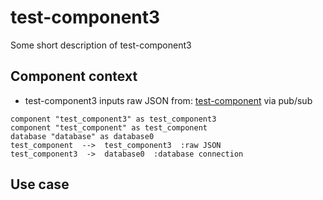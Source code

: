 
# test-component3

Some short description of test-component3

## Component context

* test-component3 inputs raw JSON from: [test-component](./test-componenet.md) via pub/sub



``` plantuml
component "test_component3" as test_component3
component "test_component" as test_component
database "database" as database0
test_component  -->  test_component3  :raw JSON
test_component3  ->  database0  :database connection

```

## Use case


